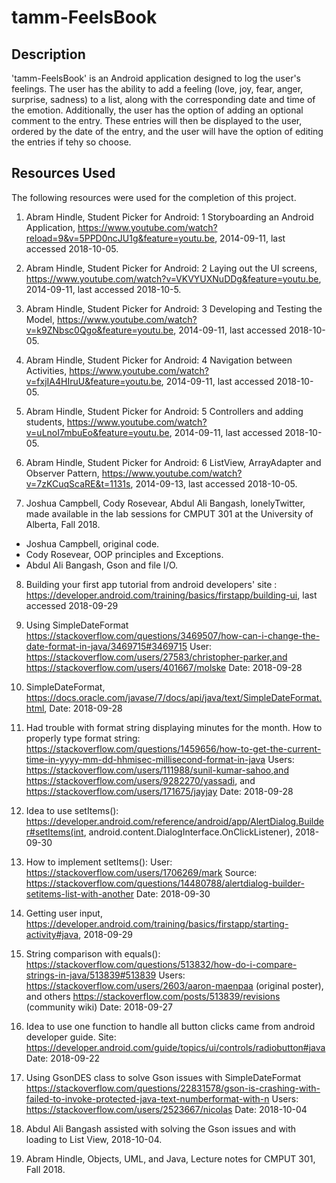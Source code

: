 # tamm-FeelsBook

## Description

'tamm-FeelsBook' is an Android application designed to log the user's feelings. The user has the ability 
to add a feeling (love, joy, fear, anger, surprise, sadness) to a list, along with the corresponding date
and time of the emotion. Additionally, the user has the option of adding an optional comment to the entry.
These entries will then be displayed to the user, ordered by the date of the entry, and the user will have
the option of editing the entries if tehy so choose.

## Resources Used

The following resources were used for the completion of this project.

1. Abram Hindle, Student Picker for Android: 1 Storyboarding an Android Application, https://www.youtube.com/watch?reload=9&v=5PPD0ncJU1g&feature=youtu.be, 2014-09-11, last accessed 2018-10-05.

2. Abram Hindle, Student Picker for Android: 2 Laying out the UI screens, https://www.youtube.com/watch?v=VKVYUXNuDDg&feature=youtu.be, 2014-09-11, last accessed 2018-10-5.

3. Abram Hindle, Student Picker for Android: 3 Developing and Testing the Model, https://www.youtube.com/watch?v=k9ZNbsc0Qgo&feature=youtu.be, 2014-09-11, last accessed 2018-10-05.

4. Abram Hindle, Student Picker for Android: 4 Navigation between Activities, https://www.youtube.com/watch?v=fxjIA4HIruU&feature=youtu.be, 2014-09-11, last accessed 2018-10-05.

5. Abram Hindle, Student Picker for Android: 5 Controllers and adding students, https://www.youtube.com/watch?v=uLnoI7mbuEo&feature=youtu.be, 2014-09-11, last accessed 2018-10-05.

6. Abram Hindle, Student Picker for Android: 6 ListView, ArrayAdapter and Observer Pattern, https://www.youtube.com/watch?v=7zKCuqScaRE&t=1131s, 2014-09-13, last accessed 2018-10-05.



7. Joshua Campbell, Cody Rosevear, Abdul Ali Bangash, lonelyTwitter, made available in the lab sessions for CMPUT 301 at the University of Alberta, Fall 2018.
 - Joshua Campbell, original code.
 - Cody Rosevear, OOP principles and Exceptions.
 - Abdul Ali Bangash, Gson and file I/O.

8. Building your first app tutorial from android developers' site : https://developer.android.com/training/basics/firstapp/building-ui, last accessed 2018-09-29

9. Using SimpleDateFormat
https://stackoverflow.com/questions/3469507/how-can-i-change-the-date-format-in-java/3469715#3469715
User: https://stackoverflow.com/users/27583/christopher-parker,and	       	 https://stackoverflow.com/users/401667/molske
Date: 2018-09-28

10. SimpleDateFormat, https://docs.oracle.com/javase/7/docs/api/java/text/SimpleDateFormat.html, Date: 2018-09-28

11. Had trouble with format string displaying minutes for the month. How to properly type format string:
 https://stackoverflow.com/questions/1459656/how-to-get-the-current-time-in-yyyy-mm-dd-hhmisec-millisecond-format-in-java
Users: https://stackoverflow.com/users/111988/sunil-kumar-sahoo,and
        https://stackoverflow.com/users/9282270/yassadi, and
        https://stackoverflow.com/users/171675/jayjay
Date: 2018-09-28

12. Idea to use setItems(): https://developer.android.com/reference/android/app/AlertDialog.Builder#setItems(int, android.content.DialogInterface.OnClickListener), 2018-09-30

13. How to implement setItems():
User: https://stackoverflow.com/users/1706269/mark
Source: https://stackoverflow.com/questions/14480788/alertdialog-builder-setitems-list-with-another
Date: 2018-09-30

14. Getting user input, https://developer.android.com/training/basics/firstapp/starting-activity#java, 2018-09-29

15. String comparison with equals(): https://stackoverflow.com/questions/513832/how-do-i-compare-strings-in-java/513839#513839
Users: https://stackoverflow.com/users/2603/aaron-maenpaa (original poster), and others
      https://stackoverflow.com/posts/513839/revisions (community wiki)
Date: 2018-09-27

16. Idea to use one function to handle all button clicks came from android developer guide.
Site: https://developer.android.com/guide/topics/ui/controls/radiobutton#java
Date: 2018-09-22

17. Using GsonDES class to solve Gson issues with SimpleDateFormat
https://stackoverflow.com/questions/22831578/gson-is-crashing-with-failed-to-invoke-protected-java-text-numberformat-with-n
Users: https://stackoverflow.com/users/2523667/nicolas
Date: 2018-10-04

18. Abdul Ali Bangash assisted with solving the Gson issues and with loading to List View, 2018-10-04.

19. Abram Hindle, Objects, UML, and Java, Lecture notes for CMPUT 301, Fall 2018.


